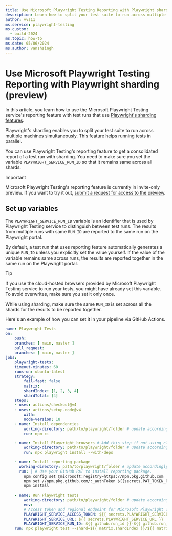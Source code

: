 ```yaml
---
title: Use Microsoft Playwright Testing Reporting with Playwright sharding (preview)
description: Learn how to split your test suite to run across multiple machines simultaneously and get a consolidated report of a test run with sharding.
author: vvs11
ms.service: playwright-testing
ms.custom:
  - build-2024
ms.topic: how-to
ms.date: 05/06/2024
ms.author: vanshsingh
---
```


# Use Microsoft Playwright Testing Reporting with Playwright sharding (preview)

In this article, you learn how to use the Microsoft Playwright Testing service's reporting feature with test runs that use [Playwright's sharding features](https://playwright.dev/docs/test-sharding). 

Playwright's sharding enables you to split your test suite to run across multiple machines simultaneously. This feature helps running tests in parallel.

You can use Playwright Testing's reporting feature to get a consolidated report of a test run with sharding. You need to make sure you set the variable `PLAYWRIGHT_SERVICE_RUN_ID` so that it remains same across all shards. 

> [!IMPORTANT]
> Microsoft Playwright Testing's reporting feature is currently in invite-only preview. If you want to try it out, [submit a request for access to the preview](https://aka.ms/mpt/reporting-signup).


## Set up variables

The `PLAYWRIGHT_SERVICE_RUN_ID` variable is an identifier that is used by Playwright Testing service to distinguish between test runs. The results from multiple runs with same `RUN_ID` are reported to the same run on the Playwright portal. 

By default, a test run that uses reporting feature automatically generates a unique `RUN_ID` unless you explicitly set the value yourself. If the value of the variable remains same across runs, the results are reported together in the same run on the Playwright portal. 

> [!Tip]
> If you use the cloud-hosted browsers provided by Microsoft Playwright Testing service to run your tests, you might have already set this variable. To avoid overwrites, make sure you set it only once. 


While using sharding, make sure the same `RUN_ID` is set across all the shards for the results to be reported together. 

Here's an example of how you can set it in your pipeline via GitHub Actions. 

```yml
name: Playwright Tests
on:
    push:
    branches: [ main, master ]
    pull_request:
    branches: [ main, master ]
jobs:
    playwright-tests:
    timeout-minutes: 60
    runs-on: ubuntu-latest
    strategy:
        fail-fast: false
        matrix:
        shardIndex: [1, 2, 3, 4]
        shardTotal: [4]
    steps:
    - uses: actions/checkout@v4
    - uses: actions/setup-node@v4
        with:
        node-version: 18
    - name: Install dependencies
        working-directory: path/to/playwright/folder # update accordingly
        run: npm ci

    - name: Install Playwright browsers # Add this step if not using cloud-hosted browsers
        working-directory: path/to/playwright/folder # update accordingly  
        run: npx playwright install --with-deps  
    
    - name: Install reporting package 
      working-directory: path/to/playwright/folder # update accordingly
      run: | # Use your GitHub PAT to install reporting package.
        npm config set @microsoft:registry=https://npm.pkg.github.com
        npm set //npm.pkg.github.com/:_authToken ${{secrets.PAT_TOKEN_PACKAGE}} 
        npm install
    
    - name: Run Playwright tests
        working-directory: path/to/playwright/folder # update accordingly
        env:
        # Access token and regional endpoint for Microsoft Playwright Testing
        PLAYWRIGHT_SERVICE_ACCESS_TOKEN: ${{ secrets.PLAYWRIGHT_SERVICE_ACCESS_TOKEN }}
        PLAYWRIGHT_SERVICE_URL: ${{ secrets.PLAYWRIGHT_SERVICE_URL }}
        PLAYWRIGHT_SERVICE_RUN_ID: ${{ github.run_id }}-${{ github.run_attempt }}-${{ github.sha }} #This Run_ID will be unique and will remain same across all shards
    run: npx playwright test --shard=${{ matrix.shardIndex }}/${{ matrix.shardTotal }}
```
